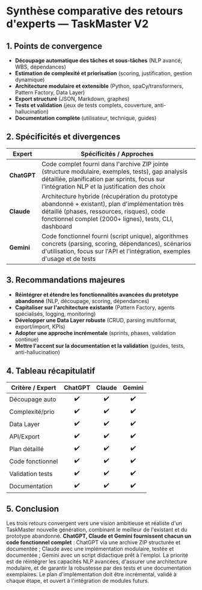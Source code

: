# Synthèse comparative des retours d'experts — TaskMaster V2

## 1. Points de convergence

- **Découpage automatique des tâches et sous-tâches** (NLP avancé, WBS, dépendances)
- **Estimation de complexité et priorisation** (scoring, justification, gestion dynamique)
- **Architecture modulaire et extensible** (Python, spaCy/transformers, Pattern Factory, Data Layer)
- **Export structuré** (JSON, Markdown, graphes)
- **Tests et validation** (jeux de tests complets, couverture, anti-hallucination)
- **Documentation complète** (utilisateur, technique, guides)

## 2. Spécificités et divergences

| Expert   | Spécificités / Approches |
|----------|-------------------------|
| **ChatGPT** | Code complet fourni dans l'archive ZIP jointe (structure modulaire, exemples, tests), gap analysis détaillée, planification par sprints, focus sur l'intégration NLP et la justification des choix |
| **Claude**  | Architecture hybride (récupération du prototype abandonné + existant), plan d'implémentation très détaillé (phases, ressources, risques), code fonctionnel complet (2000+ lignes), tests, CLI, dashboard |
| **Gemini**  | Code fonctionnel fourni (script unique), algorithmes concrets (parsing, scoring, dépendances), scénarios d'utilisation, focus sur l'API et l'intégration, exemples d'usage et de tests |

## 3. Recommandations majeures

- **Réintégrer et étendre les fonctionnalités avancées du prototype abandonné** (NLP, découpage, scoring, dépendances)
- **Capitaliser sur l'architecture existante** (Pattern Factory, agents spécialisés, logging, monitoring)
- **Développer une Data Layer robuste** (CRUD, parsing multiformat, export/import, KPIs)
- **Adopter une approche incrémentale** (sprints, phases, validation continue)
- **Mettre l'accent sur la documentation et la validation** (guides, tests, anti-hallucination)

## 4. Tableau récapitulatif

| Critère / Expert | ChatGPT | Claude | Gemini |
|------------------|:-------:|:------:|:------:|
| Découpage auto   |   ✔️    |   ✔️   |   ✔️   |
| Complexité/prio  |   ✔️    |   ✔️   |   ✔️   |
| Data Layer       |   ✔️    |   ✔️   |   ✔️   |
| API/Export       |   ✔️    |   ✔️   |   ✔️   |
| Plan détaillé    |   ✔️    |   ✔️   |   ✔️   |
| Code fonctionnel |   ✔️    |   ✔️   |   ✔️   |
| Validation tests |   ✔️    |   ✔️   |   ✔️   |
| Documentation    |   ✔️    |   ✔️   |   ✔️   |

## 5. Conclusion

Les trois retours convergent vers une vision ambitieuse et réaliste d'un TaskMaster nouvelle génération, combinant le meilleur de l'existant et du prototype abandonné. **ChatGPT, Claude et Gemini fournissent chacun un code fonctionnel complet** : ChatGPT via une archive ZIP structurée et documentée ; Claude avec une implémentation modulaire, testée et documentée ; Gemini avec un script didactique prêt à l'emploi. La priorité est de réintégrer les capacités NLP avancées, d'assurer une architecture modulaire, et de garantir la robustesse par des tests et une documentation exemplaires. Le plan d'implémentation doit être incrémental, validé à chaque étape, et ouvert à l'intégration de modules futurs. 